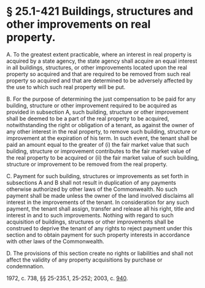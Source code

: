 # § 25.1-421 Buildings, structures and other improvements on real property.

<p>A. To the greatest extent practicable, where an interest in real property is acquired by a state agency, the state agency shall acquire an equal interest in all buildings, structures, or other improvements located upon the real property so acquired and that are required to be removed from such real property so acquired and that are determined to be adversely affected by the use to which such real property will be put.</p><p>B. For the purpose of determining the just compensation to be paid for any building, structure or other improvement required to be acquired as provided in subsection A, such building, structure or other improvement shall be deemed to be a part of the real property to be acquired, notwithstanding the right or obligation of a tenant, as against the owner of any other interest in the real property, to remove such building, structure or improvement at the expiration of his term. In such event, the tenant shall be paid an amount equal to the greater of (i) the fair market value that such building, structure or improvement contributes to the fair market value of the real property to be acquired or (ii) the fair market value of such building, structure or improvement to be removed from the real property.</p><p>C. Payment for such building, structures or improvements as set forth in subsections A and B shall not result in duplication of any payments otherwise authorized by other laws of the Commonwealth. No such payment shall be made unless the owner of the land involved disclaims all interest in the improvements of the tenant. In consideration for any such payment, the tenant shall assign, transfer and release all his right, title and interest in and to such improvements. Nothing with regard to such acquisition of buildings, structures or other improvements shall be construed to deprive the tenant of any rights to reject payment under this section and to obtain payment for such property interests in accordance with other laws of the Commonwealth.</p><p>D. The provisions of this section create no rights or liabilities and shall not affect the validity of any property acquisitions by purchase or condemnation.</p><p>1972, c. 738, §§ 25-235.1, 25-252; 2003, c. <a href='http://lis.virginia.gov/cgi-bin/legp604.exe?031+ful+CHAP0940'>940</a>.</p>